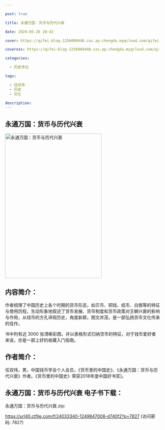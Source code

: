 ```yaml
---

post: true

title: 永通万国：货币与历代兴衰

date: 2024-05-26 20:42

cover: https://qifei-blog-1256009448.cos.ap-chengdu.myqcloud.com/qifei-blog/66360c360ea9cb1403d5aac9.jpg

coveross: https://qifei-blog-1256009448.cos.ap-chengdu.myqcloud.com/qifei-blog/66360c360ea9cb1403d5aac9.jpg

categories:

  - 历史传记

tags:

  - 任双伟
  - 历史
  - 文化

description:
---
```


## 永通万国：货币与历代兴衰
<img alt="永通万国：货币与历代兴衰 " class="aligncenter loading" data-was-processed="true" decoding="async" fetchpriority="high" height="471" src="https://qifei-blog-1256009448.cos.ap-chengdu.myqcloud.com/qifei-blog/66360c360ea9cb1403d5aac9.jpg " style="cursor: zoom-in;" width="314"/>

## 内容简介：

作者梳理了中国历史上各个时期的货币形态，如贝币、铜钱、纸币、白银等的特征与使用历程，生动形象地叙述了货币发展、货币制度和货币政策对王朝兴衰的影响与作用，从钱币的方孔谛观历史，角度新颖，图文并茂，是一部弘扬货币文化传承的佳作。

书中列有近 3000 张清晰彩图，并以表格形式归纳货币的特征，对于钱币爱好者来说，亦是一部上好的收藏入门指南。

## 作者简介：

任双伟，男，中国钱币学会个人会员，《货币里的中国史》、《永通万国：货币与历代兴衰》作者。《货币里的中国史》荣获2018年度中国好书奖]。

## 永通万国：货币与历代兴衰 电子书下载：
永通万国：货币与历代兴衰.zip: 

https://url40.ctfile.com/f/24033340-1249847008-d740f2?p=7827 (访问密码: 7827)
